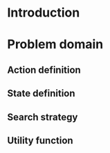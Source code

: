 # Introduction

# Problem domain

## Action definition
## State definition
## Search strategy
## Utility function
